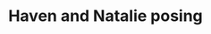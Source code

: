 ---
layout: item
raw_url: https://prdwebappstorage.blob.core.windows.net/kansaspattons/images/gallery-2009-10-28/photo00512.jpg
thumb_url: https://prdwebappstorage.blob.core.windows.net/kansaspattons/images/gallery-2009-10-28/thumb_photo00512.jpg
post: /kansaspattons/blog/2009/10/18/cpls-kindergarten.html
index: 6
title: Haven and Natalie posing
---
